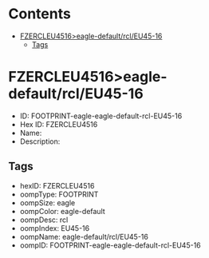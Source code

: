 



Contents
========

* [FZERCLEU4516>eagle-default/rcl/EU45-16](#fzercleu4516eagle-defaultrcleu45-16)
	* [Tags](#tags)

# FZERCLEU4516>eagle-default/rcl/EU45-16

- ID: FOOTPRINT-eagle-eagle-default-rcl-EU45-16
- Hex ID: FZERCLEU4516
- Name: 
- Description: 

## Tags

- hexID: FZERCLEU4516
- oompType: FOOTPRINT
- oompSize: eagle
- oompColor: eagle-default
- oompDesc: rcl
- oompIndex: EU45-16
- oompName: eagle-default/rcl/EU45-16
- oompID: FOOTPRINT-eagle-eagle-default-rcl-EU45-16
